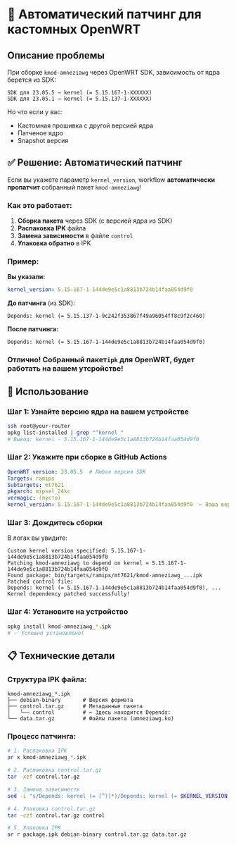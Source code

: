 # 🔧 Автоматический патчинг для кастомных OpenWRT

## Описание проблемы

При сборке `kmod-amneziawg` через OpenWRT SDK, зависимость от ядра берется из SDK:

```
SDK для 23.05.5 → kernel (= 5.15.167-1-ХХХХХХ)
SDK для 23.05.1 → kernel (= 5.15.137-1-ХХХХХХ)
```

Но что если у вас:
- Кастомная прошивка с другой версией ядра
- Патченое ядро
- Snapshot версия

## ✅ Решение: Автоматический патчинг

Если вы укажете параметр `kernel_version`, workflow **автоматически пропатчит** собранный пакет `kmod-amneziawg`!

### Как это работает:

1. **Сборка пакета** через SDK (с версией ядра из SDK)
2. **Распаковка IPK** файла
3. **Замена зависимости** в файле `control`
4. **Упаковка обратно** в IPK

### Пример:

**Вы указали:**
```yaml
kernel_version: 5.15.167-1-144de9e5c1a8813b724b14faa054d9f0
```

**До патчинга** (из SDK):
```
Depends: kernel (= 5.15.137-1-9c242f353867f49a96054ff8c9f2c460)
```

**После патчинга:**
```
Depends: kernel (= 5.15.167-1-144de9e5c1a8813b724b14faa054d9f0)
```
### Отлично! Собранный пакет`ipk` для OpenWRT, будет работать на вашем утсройстве!

## 🎯 Использование

### Шаг 1: Узнайте версию ядра на вашем устройстве

```bash
ssh root@your-router
opkg list-installed | grep "^kernel "
# Вывод: kernel - 5.15.167-1-144de9e5c1a8813b724b14faa054d9f0
```

### Шаг 2: Укажите при сборке в GitHub Actions

```yaml
OpenWRT version: 23.05.5  # Любая версия SDK
Targets: ramips
Subtargets: mt7621
pkgarch: mipsel_24kc
vermagic: (пусто)
kernel_version: 5.15.167-1-144de9e5c1a8813b724b14faa054d9f0  ← Ваша версия!
```

### Шаг 3: Дождитесь сборки

В логах вы увидите:

```
Custom kernel version specified: 5.15.167-1-144de9e5c1a8813b724b14faa054d9f0
Patching kmod-amneziawg to depend on kernel = 5.15.167-1-144de9e5c1a8813b724b14faa054d9f0
Found package: bin/targets/ramips/mt7621/kmod-amneziawg_...ipk
Patched control file:
Depends: kernel (= 5.15.167-1-144de9e5c1a8813b724b14faa054d9f0), ...
Kernel dependency patched successfully!
```

### Шаг 4: Установите на устройство

```bash
opkg install kmod-amneziawg_*.ipk
# ✅ Успешно установлено!
```

## 📋 Технические детали

### Структура IPK файла:

```
kmod-amneziawg_*.ipk
├── debian-binary       # Версия формата
├── control.tar.gz      # Метаданные пакета
│   └── control         # ← Здесь находится Depends:
└── data.tar.gz         # Файлы пакета (amneziawg.ko)
```

### Процесс патчинга:

```bash
# 1. Распаковка IPK
ar x kmod-amneziawg_*.ipk

# 2. Распаковка control.tar.gz
tar -xzf control.tar.gz

# 3. Замена зависимости
sed -i "s/Depends: kernel (= [^)]*)/Depends: kernel (= $KERNEL_VERSION)/" control

# 4. Упаковка control.tar.gz
tar -czf control.tar.gz control

# 5. Упаковка IPK
ar r package.ipk debian-binary control.tar.gz data.tar.gz
```
